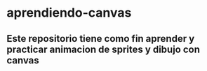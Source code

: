 # aprendiendo-canvas

## Este repositorio tiene como fin aprender y practicar animacion de sprites y dibujo con canvas
